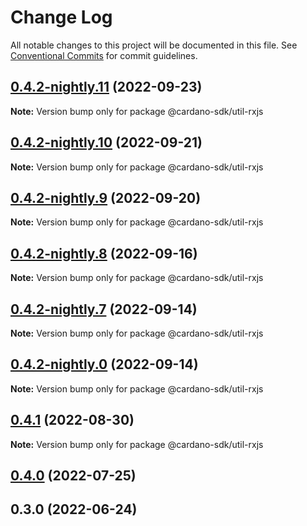 # Change Log

All notable changes to this project will be documented in this file.
See [Conventional Commits](https://conventionalcommits.org) for commit guidelines.

## [0.4.2-nightly.11](https://github.com/input-output-hk/cardano-js-sdk/compare/@cardano-sdk/util-rxjs@0.4.2-nightly.10...@cardano-sdk/util-rxjs@0.4.2-nightly.11) (2022-09-23)

**Note:** Version bump only for package @cardano-sdk/util-rxjs





## [0.4.2-nightly.10](https://github.com/input-output-hk/cardano-js-sdk/compare/@cardano-sdk/util-rxjs@0.4.2-nightly.9...@cardano-sdk/util-rxjs@0.4.2-nightly.10) (2022-09-21)

**Note:** Version bump only for package @cardano-sdk/util-rxjs





## [0.4.2-nightly.9](https://github.com/input-output-hk/cardano-js-sdk/compare/@cardano-sdk/util-rxjs@0.4.2-nightly.8...@cardano-sdk/util-rxjs@0.4.2-nightly.9) (2022-09-20)

**Note:** Version bump only for package @cardano-sdk/util-rxjs





## [0.4.2-nightly.8](https://github.com/input-output-hk/cardano-js-sdk/compare/@cardano-sdk/util-rxjs@0.4.2-nightly.7...@cardano-sdk/util-rxjs@0.4.2-nightly.8) (2022-09-16)

**Note:** Version bump only for package @cardano-sdk/util-rxjs





## [0.4.2-nightly.7](https://github.com/input-output-hk/cardano-js-sdk/compare/@cardano-sdk/util-rxjs@0.4.1...@cardano-sdk/util-rxjs@0.4.2-nightly.7) (2022-09-14)

**Note:** Version bump only for package @cardano-sdk/util-rxjs





## [0.4.2-nightly.0](https://github.com/input-output-hk/cardano-js-sdk/compare/@cardano-sdk/util-rxjs@0.4.1...@cardano-sdk/util-rxjs@0.4.2-nightly.0) (2022-09-14)

**Note:** Version bump only for package @cardano-sdk/util-rxjs





## [0.4.1](https://github.com/input-output-hk/cardano-js-sdk/compare/@cardano-sdk/util-rxjs@0.4.0...@cardano-sdk/util-rxjs@0.4.1) (2022-08-30)

**Note:** Version bump only for package @cardano-sdk/util-rxjs





## [0.4.0](https://github.com/input-output-hk/cardano-js-sdk/compare/0.3.0...@cardano-sdk/util-rxjs@0.4.0) (2022-07-25)

## 0.3.0 (2022-06-24)
